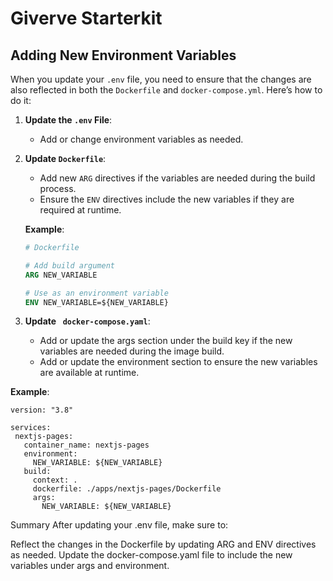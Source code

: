 # Giverve Starterkit

## Adding New Environment Variables

When you update your `.env` file, you need to ensure that the changes are also reflected in both the `Dockerfile` and `docker-compose.yml`. Here’s how to do it:

1. **Update the `.env` File**:

   - Add or change environment variables as needed.

2. **Update `Dockerfile`**:

   - Add new `ARG` directives if the variables are needed during the build process.
   - Ensure the `ENV` directives include the new variables if they are required at runtime.

   **Example**:

   ```Dockerfile
   # Dockerfile

   # Add build argument
   ARG NEW_VARIABLE

   # Use as an environment variable
   ENV NEW_VARIABLE=${NEW_VARIABLE}

   ```

3. **Update ` docker-compose.yaml`**:
   - Add or update the args section under the build key if the new variables are needed during the image build.
   - Add or update the environment section to ensure the new variables are available at runtime.

**Example**:

```docker-compose-yaml
version: "3.8"

services:
 nextjs-pages:
   container_name: nextjs-pages
   environment:
     NEW_VARIABLE: ${NEW_VARIABLE}
   build:
     context: .
     dockerfile: ./apps/nextjs-pages/Dockerfile
     args:
       NEW_VARIABLE: ${NEW_VARIABLE}
```

Summary
After updating your .env file, make sure to:

Reflect the changes in the Dockerfile by updating ARG and ENV directives as needed.
Update the docker-compose.yaml file to include the new variables under args and environment.
